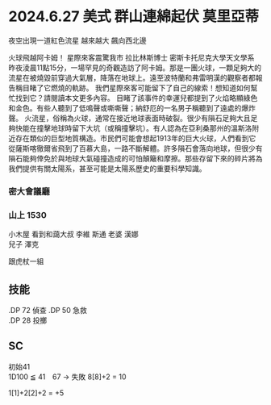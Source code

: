 # 2024.6.27 美式 群山連綿起伏 莫里亞蒂
夜空出現一道紅色流星 越來越大 飆向西北邊  

火球飛越阿卡姆！
星際來客震驚我市
拉比林斯博士
密斯卡托尼克大學天文學系
昨夜淩晨11點15分，一場罕見的奇觀造訪了阿卡姆。那是一團火球，一顆足夠大的流星在被燒毀前穿過大氣層，降落在地球上。遠至波特蘭和弗雷明漢的觀察者都報告稱目睹了它燃燒的軌跡。
我們星際來客可能留下了自己的線索！想知道如何幫忙找到它？請閱讀本文更多內容。
目睹了該事件的幸運兒都提到了火焰略顯綠色和金色。有些人聽到了低鳴聲或嘶嘶聲；納舒厄的一名男子稱聽到了遠處的爆炸聲。
火流星，俗稱為火球，通常在接近地球表面時破裂。很少有隕石足夠大且足夠快能在撞擊地球時留下大坑（或稱撞擊坑）。有人認為在亞利桑那州的溫斯洛附近存在類似的巨型地質構造。市民們可能會想起1913年的巨大火球，人們看到它從薩斯喀徹爾省飛到了百慕大島，一路不斷解體。許多隕石會落向地球，但很少有隕石能夠倖免於與地球大氣碰撞造成的可怕顛簸和摩擦。那些存留下來的碎片將為我們提供有關太陽系，甚至可能是太陽系歷史的重要科學知識。  
  
### 密大會議廳  

### 山上 1530  
小木屋 看到和藹大叔 李維 斯通
老婆 漢娜  
兒子 澤克  

跟虎杖一組  


  
## 技能  
.DP 72 偵查
.DP 50 急救  
.DP 28 投擲



## SC 
初始41  
1D100 ≦ 41　67 → 失敗 8[8]+2 = 10 

1[1]+2[2]+2 = +5